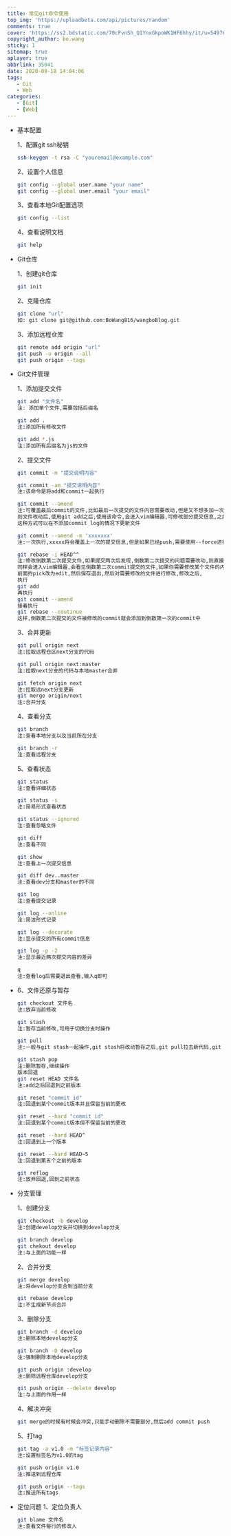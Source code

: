 ```yaml
---
title: 常见git命令使用
top_img: 'https://uploadbeta.com/api/pictures/random'
comments: true
cover: 'https://ss2.bdstatic.com/70cFvnSh_Q1YnxGkpoWK1HF6hhy/it/u=5497635,54094103&fm=26&gp=0.jpg'
copyright_author: bo.wang
sticky: 1
sitemap: true
aplayer: true
abbrlink: 35041
date: 2020-09-18 14:04:06
tags: 
   - Git
   - Web
categories:
   - [Git]
   - [Web]
---
```


- 基本配置
    
    1、配置git ssh秘钥
    ```bash
    ssh-keygen -t rsa -C "youremail@example.com"
    ```
    <!-- more -->

    2、设置个人信息
    ```bash
    git config --global user.name "your name"
    git config --global user.email "your email"
    ```
    3、查看本地Git配置选项
    ```bash
    git config --list
    ```
    4、查看说明文档
    ```bash
    git help
    ```
- Git仓库

    1、创建git仓库
    ```bash
    git init
    ```
    2、克隆仓库
    ```bash
    git clone "url"
    如: git clone git@github.com:BoWang816/wangboBlog.git
    ```
    3、添加远程仓库
    ```bash
    git remote add origin "url"
    git push -u origin --all
    git push origin --tags
    ```
    
- Git文件管理

    1、添加提交文件
    ```bash
    git add "文件名"
    注: 添加单个文件,需要包括后缀名
    
    git add .
    注:添加所有修改文件

    git add *.js
    注:添加所有后缀名为js的文件
    ```
    2、提交文件
    ```bash
    git commit -m "提交说明内容"
    
    git commit -am "提交说明内容"
    注:该命令是将add和commit一起执行
    
    git commit --amend
    注:可覆盖最后commit的文件,比如最后一次提交的文件内容需要改动,但是又不想多加一次commit,
    则文件改动后,使用git add之后,使用该命令,会进入vim编辑器,可修改部分提交信息,之后保存退出即可,
    这种方式可以在不添加commit log的情况下更新文件
    
    git commit --amend -m 'xxxxxxx'
    注:一次执行,xxxxx将会覆盖上一次的提交信息,但是如果已经push,需要使用--force进行强制push
    
    git rebase -i HEAD^^
    注:修改倒数第二次提交文件,如果提交两次后发现,倒数第二次提交的问题需要改动,则直接输入该命令,
    同样会进入vim编辑器,会看见倒数第二次commit提交的文件,如果你需要修改某个文件的内容,将该文件
    前面的pick改为edit,然后保存退出,然后对需要修改的文件进行修改,修改之后,
    执行
    git add
    再执行
    git commit --amend
    接着执行
    git rebase --coutinue
    这样,倒数第二次提交的文件被修改的commit就会添加到倒数第一次的commit中
    ```
    3、合并更新
    ```bash
    git pull origin next
    注:拉取远程仓区next分支的代码
    
    git pull origin next:master
    注:拉取next分支的代码与本地master合并
    
    git fetch origin next
    注:拉取远next分支更新
    git merge origin/next
    注:合并分支
    ```
    4、查看分支
    ```bash
    git branch
    注:查看本地分支以及当前所在分支
    
    git branch -r
    注:查看远程分支
    ```
    5、查看状态
    ```bash
    git status
    注:查看详细状态
    
    git status -s
    注:简易形式查看状态
    
    git status --ignored
    注:查看忽略文件
    
    git diff
    注:查看不同
    
    git show
    注:查看上一次提交信息
    
    git diff dev..master
    注:查看dev分支和master的不同
    
    git log
    注:查看提交记录
    
    git log --online
    注:简洁形式记录
    
    git log --decorate
    注:显示提交的所有commit信息
    
    git log -p -2
    注:显示最近两次提交内容的差异
    
    q
    注:查看log后需要退出查看,输入q即可
    ```
- 6、文件还原与暂存
    ```bash
    git checkout 文件名
    注:放弃当前修改
    
    git stash
    注:暂存当前修改,可用于切换分支时操作
    
    git pull
    注:一般与git stash一起操作,git stash将改动暂存之后,git pull拉去新代码,git stash pop可以继续修改自己的代码
    
    git stash pop
    注:删除暂存,继续操作
    版本回退
    git reset HEAD 文件名
    注:add之后回退到之前版本
    
    git reset "commit id"
    注:回退到某个commit版本并且保留当前的更改
    
    git reset --hard "commit id"
    注:回退到某个commit版本但不保留当前的更改
    
    git reset --hard HEAD^
    注:回退到上一个版本
    
    git reset --hard HEAD~5
    注:回退到第五个之前的版本
    
    git reflog
    注:放弃回退,回到之前状态
    ```
- 分支管理

    1、创建分支
    ```bash
    git checkout -b develop
    注:创建develop分支并切换到develop分支
    
    git branch develop
    git chekout develop
    注:与上面的功能一样
    ```
    2、合并分支
    ```bash
    git merge develop
    注:将develop分支合到当前分支
    
    git rebase develop
    注:不生成新节点合并
    ```
    3、删除分支
    ```bash    
    git branch -d develop
    注:删除本地develop分支
    
    git branch -D develop
    注:强制删除本地develop分支
    
    git push origin :develop
    注:删除远程仓库develop分支
    
    git push origin --delete develop
    注:与上面的作用一样
    ```
    4、解决冲突
    ```bash
    git merge的时候有时候会冲突,只能手动删除不需要部分,然后add commit push
    ```
    5、打tag
    ```bash
    git tag -a v1.0 -m "标签记录内容"
    注:设置标签名为v1.0的tag
    
    git push origin v1.0
    注:推送到远程仓库
    
    git push origin --tags
    注:推送所有tags
    ```
- 定位问题
    1、定位负责人
    ```bash
    git blame 文件名
    注:查看文件每行的修改人
    ```

